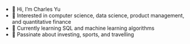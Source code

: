 - 👋 Hi, I’m Charles Yu
- 👀 Interested in computer science, data science, product management, and quantitative finance
- 🌱 Currently learning SQL and machine learning algorithms
- 💞️ Passinate about investing, sports, and travelling

<!---
charles001203/charles001203 is a ✨ special ✨ repository because its `README.md` (this file) appears on your GitHub profile.
You can click the Preview link to take a look at your changes.
--->

